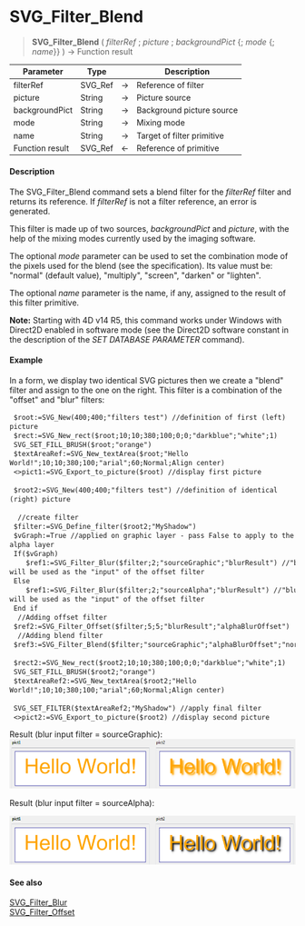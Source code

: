 # SVG_Filter_Blend

>**SVG_Filter_Blend** ( *filterRef* ; *picture* ; *backgroundPict* {; *mode* {; *name*}} ) -> Function result

| Parameter | Type |  | Description |
| --- | --- | --- | --- |
| filterRef | SVG_Ref | &#8594; | Reference of filter |
| picture | String | &#8594; | Picture source |
| backgroundPict | String | &#8594; | Background picture source |
| mode | String | &#8594; | Mixing mode |
| name | String | &#8594; | Target of filter primitive |
| Function result | SVG_Ref | &#8592; | Reference of primitive |



#### Description 

The SVG\_Filter\_Blend command sets a blend filter for the *filterRef* filter and returns its reference. If *filterRef* is not a filter reference, an error is generated.

This filter is made up of two sources, *backgroundPict* and *picture*, with the help of the mixing modes currently used by the imaging software.

The optional *mode* parameter can be used to set the combination mode of the pixels used for the blend (see the specification). Its value must be: "normal" (default value), "multiply", "screen", "darken" or "lighten".

The optional *name* parameter is the name, if any, assigned to the result of this filter primitive.

**Note:** Starting with 4D v14 R5, this command works under Windows with Direct2D enabled in software mode (see the Direct2D software constant in the description of the *SET DATABASE PARAMETER* command).

#### Example 

In a form, we display two identical SVG pictures then we create a "blend" filter and assign to the one on the right. This filter is a combination of the "offset" and "blur" filters:

```4d
 $root:=SVG_New(400;400;"filters test") //definition of first (left) picture
 $rect:=SVG_New_rect($root;10;10;380;100;0;0;"darkblue";"white";1)
 SVG_SET_FILL_BRUSH($root;"orange")
 $textAreaRef:=SVG_New_textArea($root;"Hello World!";10;10;380;100;"arial";60;Normal;Align center)
 <>pict1:=SVG_Export_to_picture($root) //display first picture
 
 $root2:=SVG_New(400;400;"filters test") //definition of identical (right) picture
 
  //create filter
 $filter:=SVG_Define_filter($root2;"MyShadow")
 $vGraph:=True //applied on graphic layer - pass False to apply to the alpha layer
 If($vGraph)
    $ref1:=SVG_Filter_Blur($filter;2;"sourceGraphic";"blurResult") //"blurResult" will be used as the "input" of the offset filter
 Else
    $ref1:=SVG_Filter_Blur($filter;2;"sourceAlpha";"blurResult") //"blurResult" will be used as the "input" of the offset filter
 End if
  //Adding offset filter
 $ref2:=SVG_Filter_Offset($filter;5;5;"blurResult";"alphaBlurOffset")
  //Adding blend filter
 $ref3:=SVG_Filter_Blend($filter;"sourceGraphic";"alphaBlurOffset";"normal";"finalFilter";)
 
 $rect2:=SVG_New_rect($root2;10;10;380;100;0;0;"darkblue";"white";1)
 SVG_SET_FILL_BRUSH($root2;"orange")
 $textAreaRef2:=SVG_New_textArea($root2;"Hello World!";10;10;380;100;"arial";60;Normal;Align center)
 
 SVG_SET_FILTER($textAreaRef2;"MyShadow") //apply final filter
 <>pict2:=SVG_Export_to_picture($root2) //display second picture
```

Result (blur input filter = sourceGraphic):  
![](../images/pict1756656.fr.png)

Result (blur input filter = sourceAlpha):

![](../images/pict1756654.fr.png)

#### See also 

[SVG\_Filter\_Blur](SVG_Filter_Blur.md)  
[SVG\_Filter\_Offset](SVG_Filter_Offset.md)  